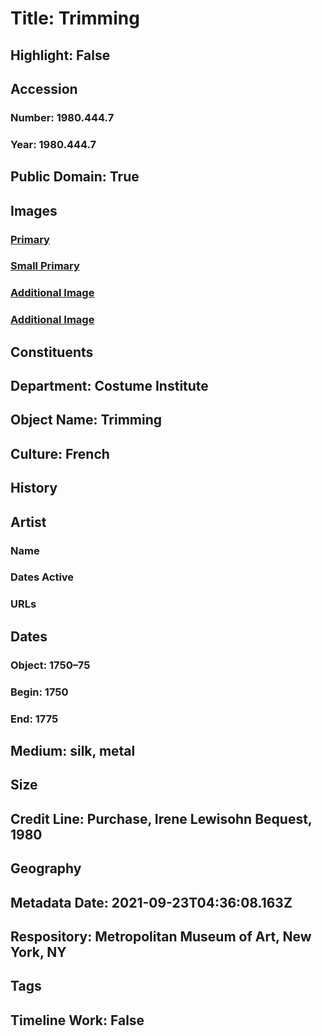 # Title: Trimming
## Highlight: False
## Accession
### Number: 1980.444.7
### Year: 1980.444.7
## Public Domain: True
## Images
### [Primary](https://images.metmuseum.org/CRDImages/ci/original/1980.444.7_F.jpg)
### [Small Primary](https://images.metmuseum.org/CRDImages/ci/web-large/1980.444.7_F.jpg)
### [Additional Image](https://images.metmuseum.org/CRDImages/ci/original/1980.444.7_d.jpg)
### [Additional Image](https://images.metmuseum.org/CRDImages/ci/original/1980.444.7_d2.jpg)
## Constituents
## Department: Costume Institute
## Object Name: Trimming
## Culture: French
## History
## Artist
### Name
### Dates Active
### URLs
## Dates
### Object: 1750–75
### Begin: 1750
### End: 1775
## Medium: silk, metal
## Size
## Credit Line: Purchase, Irene Lewisohn Bequest, 1980
## Geography
## Metadata Date: 2021-09-23T04:36:08.163Z
## Respository: Metropolitan Museum of Art, New York, NY
## Tags
## Timeline Work: False